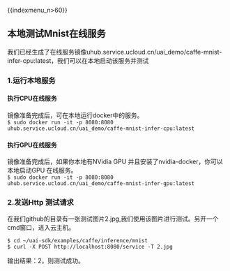 {{indexmenu_n>60}}

## 本地测试Mnist在线服务

我们已经生成了在线服务镜像uhub.service.ucloud.cn/uai\_demo/caffe-mnist-infer-cpu:latest，我们可以在本地启动该服务并测试

### 1.运行本地服务

#### 执行CPU在线服务

镜像准备完成后，可在本地运行docker中的服务。  
`$ sudo docker run -it -p 8080:8080
uhub.service.ucloud.cn/uai_demo/caffe-mnist-infer-cpu:latest
`

#### 执行GPU在线服务

镜像准备完成后，如果你本地有NVidia GPU 并且安装了nvidia-docker，你可以本地启动GPU 在线服务。  
`$ sudo docker run -it -p 8080:8080
uhub.service.ucloud.cn/uai_demo/caffe-mnist-infer-gpu:latest
`

### 2.发送Http 测试请求

在我们github的目录有一张测试图片2.jpg,我们使用该图片进行测试。另开一个cmd窗口，进入云主机。

    $ cd ~/uai-sdk/examples/caffe/inference/mnist
    $ curl -X POST http://localhost:8080/service -T 2.jpg

输出结果：2，则测试成功。
